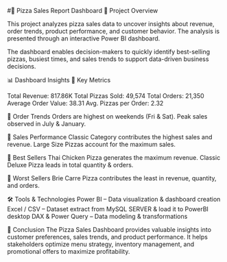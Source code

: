 #🍕 Pizza Sales Report Dashboard
📌 Project Overview

This project analyzes pizza sales data to uncover insights about revenue, order trends, product performance, and customer behavior. The analysis is presented through an interactive Power BI dashboard.

The dashboard enables decision-makers to quickly identify best-selling pizzas, busiest times, and sales trends to support data-driven business decisions.

📊 Dashboard Insights
🔹 Key Metrics

Total Revenue: 817.86K
Total Pizzas Sold: 49,574
Total Orders: 21,350
Average Order Value: 38.31
Avg. Pizzas per Order: 2.32

🔹 Order Trends
Orders are highest on weekends (Fri & Sat).
Peak sales observed in July & January.

🔹 Sales Performance
Classic Category contributes the highest sales and revenue.
Large Size Pizzas account for the maximum sales.

🔹 Best Sellers
Thai Chicken Pizza generates the maximum revenue.
Classic Deluxe Pizza leads in total quantity & orders.

🔹 Worst Sellers
Brie Carre Pizza contributes the least in revenue, quantity, and orders.

🛠️ Tools & Technologies
Power BI – Data visualization & dashboard creation
Excel / CSV – Dataset extract from MySQL SERVER & load it to PowerBI desktop
DAX & Power Query – Data modeling & transformations


📌 Conclusion
The Pizza Sales Dashboard provides valuable insights into customer preferences, sales trends, and product performance.
It helps stakeholders optimize menu strategy, inventory management, and promotional offers to maximize profitability.
